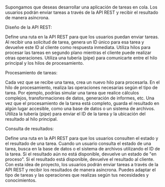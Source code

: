 Supongamos que deseas desarrollar una aplicación de tareas en cola. Los usuarios podrán enviar tareas a través de la API REST y recibir el resultado de manera asíncrona.

Diseño de la API REST:

Define una ruta en la API REST para que los usuarios puedan enviar tareas.
Al recibir una solicitud de tarea, genera un ID único para esa tarea y devuelve este ID al cliente como respuesta inmediata.
Utiliza hilos para procesar las tareas en segundo plano mientras el cliente puede realizar otras operaciones.
Utiliza una tubería (pipe) para comunicarte entre el hilo principal y los hilos de procesamiento.

Procesamiento de tareas:

Cada vez que se recibe una tarea, crea un nuevo hilo para procesarla.
En el hilo de procesamiento, realiza las operaciones necesarias según el tipo de tarea. Por ejemplo, podrías simular una tarea que realice cálculos complejos, transformaciones de datos, generación de informes, etc.
Una vez que el procesamiento de la tarea está completo, guarda el resultado en algún lugar accesible, como una base de datos o un sistema de archivos.
Utiliza la tubería (pipe) para enviar el ID de la tarea y la ubicación del resultado al hilo principal.

Consulta de resultados:

Define una ruta en la API REST para que los usuarios consulten el estado y el resultado de una tarea.
Cuando un usuario consulta el estado de una tarea, busca en la base de datos o el sistema de archivos utilizando el ID de la tarea.
Si el resultado aún no está disponible, devuelve un estado de "en proceso". Si el resultado está disponible, devuelve el resultado al cliente.
Con esta idea de proyecto, los usuarios podrán enviar tareas a través de la API REST y recibir los resultados de manera asíncrona. Puedes adaptar el tipo de tareas y las operaciones que realizas según tus necesidades y conocimientos.